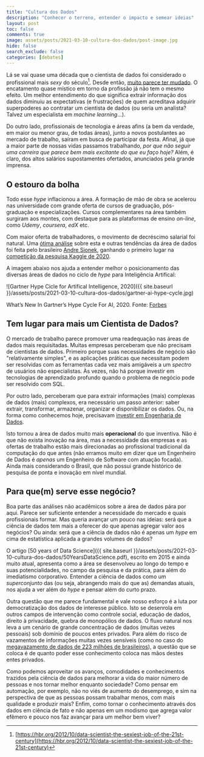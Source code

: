 ```yaml
---
title: "Cultura dos Dados"
description: "Conhecer o terreno, entender o impacto e semear ideias"
layout: post
toc: false
comments: true
image: assets/posts/2021-03-10-cultura-dos-dados/post-image.jpg
hide: false
search_exclude: false
categories: [debates]
---
```

Lá se vai quase uma década que o cientista de dados foi considerado o
profissional mais *sexy* do século[^1]. Desde então,
[muito parece ter mudado](https://veekaybee.github.io/2019/02/13/data-science-is-different/).
O encatamento quase místico em torno da profissão já não tem o mesmo
efeito. Um melhor entendimento do que significa extrair informação dos dados
diminuiu as expectativas (e frustrações) de quem acreditava adquirir superpoderes
ao contratar um cientista de dados (ou seria um analista? Talvez um especialista
em *machine learning*...).

Do outro lado, profissionais de tecnologia e áreas afins (a bem da verdade, em
maior ou menor grau, de todas áreas), junto a novos postulantes ao mercado de
trabalho, saíram em busca de participar da festa. Afinal, já que a maior parte
de nossas vidas passamos trabalhando, *por que não seguir uma carreira que
parece bem mais excitante do que eu faço hoje?* Além, é claro, dos
altos salários supostamentes ofertados, anunciados pela grande imprensa.

## O estouro da bolha

Todo esse *hype* inflacionou a área. A formação de mão de obra se acelerou nas
universidade com grande oferta de cursos de graduação, pós-graduação e
especializações. Cursos complementares na área também surgiram aos montes, com
destaque para as plataformas de ensino *on-line*, como *Udemy*, *coursera*,
*edX* etc.

Com maior oferta de trabalhadores, o movimento de decréscimo salarial foi
natural. Uma
[ótima análise](https://www.kaggle.com/andresionek/one-chart-many-answers-kaggle-surveys-in-slopes/)
sobre esta e outras tendências da área de dados foi feita pelo brasileiro
[Andre Sionek](https://www.linkedin.com/in/andresionek/), ganhando o primeiro
lugar na
[competição da pesquisa Kaggle de 2020](https://www.kaggle.com/c/kaggle-survey-2020/).

A imagem abaixo nos ajuda a entender melhor o posicionamento das diversas áreas
de dados no ciclo de *hype* para Inteligência Artifical:

![Gartner Hype Cicle for Artifical Intelligence, 2020]({{ site.baseurl }}/assets/posts/2021-03-10-cultura-dos-dados/gartner-ai-hype-cycle.jpg)
<!-- markdownlint-disable no-inline-html -->
<figcaption>
What’s New In Gartner’s Hype Cycle For AI, 2020. Fonte:
<a href="https://www.forbes.com/sites/louiscolumbus/2020/10/04/whats-new-in-gartners-hype-cycle-for-ai-2020/" target="_blank">Forbes</a>
</figcaption>
<!-- markdownlint-enable no-inline-html -->

## Tem lugar para mais um Cientista de Dados?

O mercado de trabalho parece promover uma readequação nas áreas de dados mais
requisitadas. Muitas empresas perceberam que não precisam de cientistas de
dados. Primeiro porque suas necessidades de negócio são "relativamente simples",
e as aplicações práticas que necessitam podem ser resolvidas com as ferramentas
cada vez mais amigáveis a um *spectro* de usuários não especialistas. Às vezes,
não há porque investir em tecnologias de aprendizado profundo quando o problema
de negócio pode ser resolvido com SQL.

Por outro lado, perceberam que para extrair informações (mais) complexas de
dados (mais) complexos, era necessário um passo anterior: saber extrair,
transformar, armazenar, organizar e disponibilizar os dados. Ou, na forma como
conhecemos hoje, precisavam
[investir em Engenharia de Dados](https://www.mihaileric.com/posts/we-need-data-engineers-not-data-scientists/).

Isto tornou a área de dados muito mais **operacional** do que inventiva. Não é
que não exista inovação na área, mas a necessidade das empresas e as ofertas
de trabalho estão mais direcionadas ao profissional tradicional da computação
do que antes (não erramos muito em dizer que um Engenheiro de Dados é *apenas*
um Engenheiro de Software com atuação focada). Ainda mais considerando o Brasil,
que não possui grande histórico de pesquisa de ponta e inovação em nível mundial.

## Para que(m) serve esse negócio?

Boa parte das análises não acadêmicos sobre a área de dados pára por aqui.
Parece ser suficiente entender a necessidade do mercado e quais profissionais
formar. Mas queria avançar um pouco nas ideias: será que a ciência de dados tem
mais a oferecer do que apenas agregar valor aos negócios? Ou ainda: será que a
ciência de dados não é apenas um *hype* em cima de estatística aplicada a
grandes volumes de dados?

O artigo
[50 years of Data Science]({{ site.baseurl }}/assets/posts/2021-03-10-cultura-dos-dados/50YearsDataScience.pdf),
escrito em 2015 e ainda muito atual, apresenta como a área se desenvolveu ao
longo do tempo e suas potencialidades, no campo da pesquisa e da prática,
para além do imediatismo corporativo. Entender a ciência de dados como um
*superconjunto* das (ou seja, abrangendo mais do que as) demandas atuais, nos
ajuda a ver além do *hype* e pensar além do curto prazo.

Outra questão que me parece fundamental e vale nosso esforço é a luta por
democratização dos dados de interesse público. Isto se desenrola em outros
campos de intervenção como controle social, educação de dados, direito à
privacidade, quebra de monopólios de dados. O fluxo natural nos leva a um
cenário de grande concentração de dados (muitas vezes pessoais) sob domínio de
poucos entes privados. Para além do risco de vazamentos de informações muitas
vezes sensíveis (como no caso do
[megavazamento de dados de 223 milhões de brasileiros](https://g1.globo.com/economia/tecnologia/noticia/2021/01/28/vazamento-de-dados-de-223-milhoes-de-brasileiros-o-que-se-sabe-e-o-que-falta-saber.ghtml)),
a questão que se coloca é de quanto poder esse conhecimento coloca nas mãos
destes entes privados.

Como podemos aproveitar os avanços, comodidades e conhecimentos trazidos pela
ciência de dados para melhorar a vida do maior número de pessoas e nos tornar
melhor enquanto sociedade? Como pensar em automação, por exemplo, não no viés
de aumento do desemprego, e sim na perspectiva de que as pessoas possam
trabalhar menos, com mais qualidade e produzir mais? Enfim, como tornar o
conhecimento através dos dados em ciência de fato e não apenas em um modismo
que agrega valor efêmero e pouco nos faz avançar para um melhor bem viver?

[^1]: [https://hbr.org/2012/10/data-scientist-the-sexiest-job-of-the-21st-century](https://hbr.org/2012/10/data-scientist-the-sexiest-job-of-the-21st-century)

